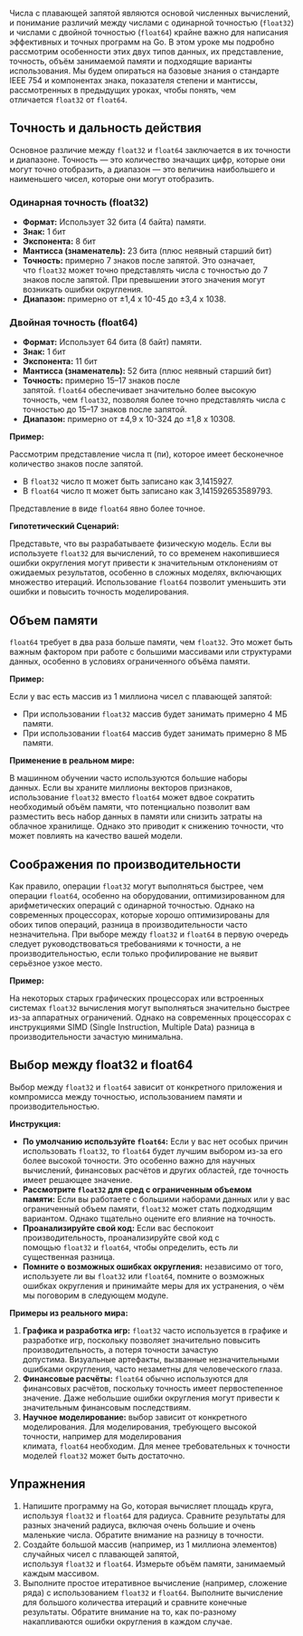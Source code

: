 Числа с плавающей запятой являются основой численных вычислений, и понимание различий между числами с одинарной точностью (`float32`) и числами с двойной точностью (`float64`) крайне важно для написания эффективных и точных программ на Go. В этом уроке мы подробно рассмотрим особенности этих двух типов данных, их представление, точность, объём занимаемой памяти и подходящие варианты использования. Мы будем опираться на базовые знания о стандарте IEEE 754 и компонентах знака, показателя степени и мантиссы, рассмотренных в предыдущих уроках, чтобы понять, чем отличается `float32` от `float64`.

## Точность и дальность действия

Основное различие между `float32` и `float64` заключается в их точности и диапазоне. Точность — это количество значащих цифр, которые они могут точно отобразить, а диапазон — это величина наибольшего и наименьшего чисел, которые они могут отобразить.

### Одинарная точность (float32)

- **Формат:** Использует 32 бита (4 байта) памяти.
- **Знак:** 1 бит
- **Экспонента:** 8 бит
- **Мантисса (знаменатель):** 23 бита (плюс неявный старший бит)
- **Точность:** примерно 7 знаков после запятой. Это означает, что `float32` может точно представлять числа с точностью до 7 знаков после запятой. При превышении этого значения могут возникать ошибки округления.
- **Диапазон:** примерно от ±1,4 x 10-45 до ±3,4 x 1038.

### Двойная точность (float64)

- **Формат:** Использует 64 бита (8 байт) памяти.
- **Знак:** 1 бит
- **Экспонента:** 11 бит
- **Мантисса (знаменатель):** 52 бита (плюс неявный старший бит)
- **Точность:** примерно 15–17 знаков после запятой. `float64` обеспечивает значительно более высокую точность, чем `float32`, позволяя более точно представлять числа с точностью до 15–17 знаков после запятой.
- **Диапазон:** примерно от ±4,9 x 10-324 до ±1,8 x 10308.

**Пример:**

Рассмотрим представление числа π (пи), которое имеет бесконечное количество знаков после запятой.

- В `float32` число π может быть записано как 3,1415927.
- В `float64` число π может быть записано как 3,141592653589793.

Представление в виде `float64` явно более точное.

**Гипотетический Сценарий:**

Представьте, что вы разрабатываете физическую модель. Если вы используете `float32` для вычислений, то со временем накопившиеся ошибки округления могут привести к значительным отклонениям от ожидаемых результатов, особенно в сложных моделях, включающих множество итераций. Использование `float64` позволит уменьшить эти ошибки и повысить точность моделирования.

## Объем памяти

`float64` требует в два раза больше памяти, чем `float32`. Это может быть важным фактором при работе с большими массивами или структурами данных, особенно в условиях ограниченного объёма памяти.

**Пример:**

Если у вас есть массив из 1 миллиона чисел с плавающей запятой:

- При использовании `float32` массив будет занимать примерно 4 МБ памяти.
- При использовании `float64` массив будет занимать примерно 8 МБ памяти.

**Применение в реальном мире:**

В машинном обучении часто используются большие наборы данных. Если вы храните миллионы векторов признаков, использование `float32` вместо `float64` может вдвое сократить необходимый объём памяти, что потенциально позволит вам разместить весь набор данных в памяти или снизить затраты на облачное хранилище. Однако это приводит к снижению точности, что может повлиять на качество вашей модели.

## Соображения по производительности

Как правило, операции `float32` могут выполняться быстрее, чем операции `float64`, особенно на оборудовании, оптимизированном для арифметических операций с одинарной точностью. Однако на современных процессорах, которые хорошо оптимизированы для обоих типов операций, разница в производительности часто незначительна. При выборе между `float32` и `float64` в первую очередь следует руководствоваться требованиями к точности, а не производительностью, если только профилирование не выявит серьёзное узкое место.

**Пример:**

На некоторых старых графических процессорах или встроенных системах `float32` вычисления могут выполняться значительно быстрее из-за аппаратных ограничений. Однако на современных процессорах с инструкциями SIMD (Single Instruction, Multiple Data) разница в производительности зачастую минимальна.

## Выбор между float32 и float64

Выбор между `float32` и `float64` зависит от конкретного приложения и компромисса между точностью, использованием памяти и производительностью.

**Инструкция:**

- **По умолчанию используйте `float64`:** Если у вас нет особых причин использовать `float32`, то `float64` будет лучшим выбором из-за его более высокой точности. Это особенно важно для научных вычислений, финансовых расчётов и других областей, где точность имеет решающее значение.
- **Рассмотрите `float32` для сред с ограниченным объемом памяти:** Если вы работаете с большими наборами данных или у вас ограниченный объем памяти, `float32` может стать подходящим вариантом. Однако тщательно оцените его влияние на точность.
- **Проанализируйте свой код:** Если вас беспокоит производительность, проанализируйте свой код с помощью `float32` и `float64`, чтобы определить, есть ли существенная разница.
- **Помните о возможных ошибках округления:** независимо от того, используете ли вы `float32` или `float64`, помните о возможных ошибках округления и принимайте меры для их устранения, о чём мы поговорим в следующем модуле.

**Примеры из реального мира:**

1. **Графика и разработка игр:** `float32` часто используется в графике и разработке игр, поскольку позволяет значительно повысить производительность, а потеря точности зачастую допустима. Визуальные артефакты, вызванные незначительными ошибками округления, часто незаметны для человеческого глаза.
2. **Финансовые расчёты:** `float64` обычно используются для финансовых расчётов, поскольку точность имеет первостепенное значение. Даже небольшие ошибки округления могут привести к значительным финансовым последствиям.
3. **Научное моделирование:** выбор зависит от конкретного моделирования. Для моделирования, требующего высокой точности, например для моделирования климата, `float64` необходим. Для менее требовательных к точности моделей `float32` может быть достаточно.

## Упражнения

1. Напишите программу на Go, которая вычисляет площадь круга, используя `float32` и `float64` для радиуса. Сравните результаты для разных значений радиуса, включая очень большие и очень маленькие числа. Обратите внимание на разницу в точности.
2. Создайте большой массив (например, из 1 миллиона элементов) случайных чисел с плавающей запятой, используя `float32` и `float64`. Измерьте объём памяти, занимаемый каждым массивом.
3. Выполните простое итеративное вычисление (например, сложение ряда) с использованием `float32` и `float64`. Выполните вычисление для большого количества итераций и сравните конечные результаты. Обратите внимание на то, как по-разному накапливаются ошибки округления в каждом случае.